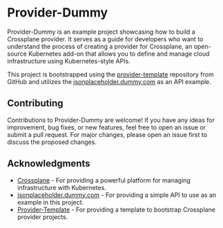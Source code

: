 # Provider-Dummy

Provider-Dummy is an example project showcasing how to build a Crossplane provider. It serves as a guide for developers who want to understand the process of creating a provider for Crossplane, an open-source Kubernetes add-on that allows you to define and manage cloud infrastructure using Kubernetes-style APIs.

This project is bootstrapped using the [provider-template](https://github.com/crossplane/provider-template) repository from GitHub and utilizes the [jsonplaceholder.dummy.com](https://jsonplaceholder.dummy.com) as an API example.

## Contributing

Contributions to Provider-Dummy are welcome! If you have any ideas for improvement, bug fixes, or new features, feel free to open an issue or submit a pull request. For major changes, please open an issue first to discuss the proposed changes.

## Acknowledgments

- [Crossplane](https://crossplane.io/) - For providing a powerful platform for managing infrastructure with Kubernetes.
- [jsonplaceholder.dummy.com](https://jsonplaceholder.dummy.com) - For providing a simple API to use as an example in this project.
- [Provider-Template](https://github.com/crossplane/provider-template) - For providing a template to bootstrap Crossplane provider projects.
